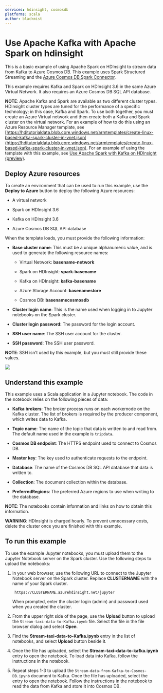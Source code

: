 ```yaml
---
services: hdinsight, cosmosdb
platforms: scala
author: blackmist
---
```


# Use Apache Kafka with Apache Spark on hdinsight

This is a basic example of using Apache Spark on HDInsight to stream data from Kafka to Azure Cosmos DB. This example uses Spark Structured Streaming and the [Azure Cosmos DB Spark Connector](https://github.com/Azure/azure-cosmosdb-spark). 

This example requires Kafka and Spark on HDInsight 3.6 in the same Azure Virtual Network. It also requires an Azure Cosmos DB SQL API database.

__NOTE__: Apache Kafka and Spark are available as two different cluster types. HDInsight cluster types are tuned for the performance of a specific technology; in this case, Kafka and Spark. To use both together, you must create an Azure Virtual network and then create both a Kafka and Spark cluster on the virtual network. For an example of how to do this using an Azure Resource Manager template, see [https://hditutorialdata.blob.core.windows.net/armtemplates/create-linux-based-kafka-spark-cluster-in-vnet.json](https://hditutorialdata.blob.core.windows.net/armtemplates/create-linux-based-kafka-spark-cluster-in-vnet.json). For an example of using the template with this example, see [Use Apache Spark with Kafka on HDInsight (preview)](https://docs.microsoft.com/azure/hdinsight/hdinsight-apache-spark-with-kafka).

## Deploy Azure resources

To create an environment that can be used to run this example, use the __Deploy to Azure__ button to deploy the following Azure resources:

* A virtual network

* Spark on HDInsight 3.6

* Kafka on HDInsight 3.6

* Azure Cosmos DB SQL API database

When the template loads, you must provide the following information:

* __Base cluster name__: This must be a unique alphanumeric value, and is used to generate the following resource names:

    * Virtual Network: __basename-network__
    * Spark on HDInsight: __spark-basename__

    * Kafka on HDInsight: __kafka-basename__

    * Azure Storage Account: __basenamestore__

    * Cosmos DB: __basenamecosmosdb__

* __Cluster login name__: This is the name used when logging in to Jupyter notebooks on the Spark cluster.

* __Cluster login password__: The password for the login account.

* __SSH user name__: The SSH user account for the cluster.

* __SSH password__: The SSH user password.

__NOTE__: SSH isn't used by this example, but you must still provide these values.

<a href="https://portal.azure.com/#create/Microsoft.Template/uri/https%3A%2F%2Fraw.githubusercontent.com%2FAzure-Samples%2Fhdinsight-spark-scala-kafka-cosmosdb%2Fmaster%2Fazuredeploy.json" target="_blank">
    <img src="http://azuredeploy.net/deploybutton.png"/>
</a>

## Understand this example

This example uses a Scala application in a Jupyter notebook. The code in the notebook relies on the following pieces of data:

* __Kafka brokers__: The broker process runs on each workernode on the Kafka cluster. The list of brokers is required by the producer component, which writes data to Kafka.

* __Topic name__: The name of the topic that data is written to and read from. The default name used in the example is `tripdata`.

* __Cosmos DB endpoint__: The HTTPS endpoint used to connect to Cosmos DB.

* __Master key__: The key used to authenticate requests to the endpoint.

* __Database__: The name of the Cosmos DB SQL API database that data is written to.

* __Collection__: The document collection within the database.

* __PreferredRegions__: The preferred Azure regions to use when writing to the database.

__NOTE__: The notebooks contain information and links on how to obtain this information.

__WARNING__: HDInsight is charged hourly. To prevent unnecessary costs, delete the cluster once you are finished with this example.

## To run this example

To use the example Jupyter notebooks, you must upload them to the Jupyter Notebook server on the Spark cluster. Use the following steps to upload the notebooks:

1. In your web browser, use the following URL to connect to the Jupyter Notebook server on the Spark cluster. Replace __CLUSTERNAME__ with the name of your Spark cluster.

        https://CLUSTERNAME.azurehdinsight.net/jupyter

    When prompted, enter the cluster login (admin) and password used when you created the cluster.

2. From the upper right side of the page, use the __Upload__ button to upload the `Stream-taxi-data-to-Kafka.ipynb` file. Select the file in the file browser dialog and select __Open__. 

3. Find the __Stream-taxi-data-to-Kafka.ipynb__ entry in the list of notebooks, and select __Upload__ button beside it.

4. Once the file has uploaded, select the __Stream-taxi-data-to-kafka.ipynb__ entry to open the notebook. To load data into Kafka, follow the instructions in the notebook.

5. Repeat steps 1-3 to upload the `Stream-data-from-Kafka-to-Cosmos-DB.ipynb` document to Kafka. Once the file has uploaded, select the entry to open the notebook. Follow the instructions in the notebook to read the data from Kafka and store it into Cosmos DB.
